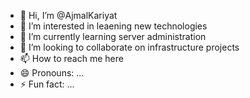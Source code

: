 - 👋 Hi, I’m @AjmalKariyat
- 👀 I’m interested in leaening new technologies
- 🌱 I’m currently learning server administration 
- 💞️ I’m looking to collaborate on infrastructure projects
- 📫 How to reach me here
- 😄 Pronouns: ...
- ⚡ Fun fact: ...

<!---
AjmalKariyat/AjmalKariyat is a ✨ special ✨ repository because its `README.md` (this file) appears on your GitHub profile.
You can click the Preview link to take a look at your changes.
--->
